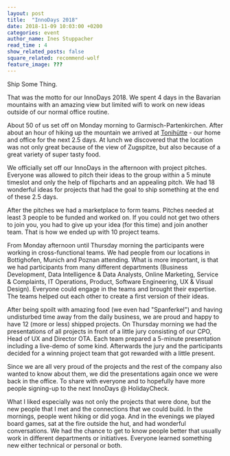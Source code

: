 ```yaml
---
layout: post
title:  "InnoDays 2018"
date: 2018-11-09 10:03:00 +0200
categories: event
author_name: Ines Stuppacher
read_time : 4
show_related_posts: false
square_related: recommend-wolf
feature_image: ???
---
```


Ship Some Thing.  

That was the motto for our InnoDays 2018. We spent 4 days in the Bavarian mountains with an amazing view but limited wifi to work on new ideas outside of our normal office routine. 

About 50 of us set off on Monday morning to Garmisch-Partenkirchen. After about an hour of hiking up the mountain we arrived at [Tonihütte] - our home and office for the next 2.5 days. At lunch we discovered that the location was not only great because of the view of Zugspitze, but also because of a great variety of super tasty food.  

We officially set off our InnoDays in the afternoon with project pitches. Everyone was allowed to pitch their ideas to the group within a 5 minute timeslot and only the help of flipcharts and an appealing pitch. We had 18 wonderful ideas for projects that had the goal to ship something at the end of these 2.5 days. 

After the pitches we had a marketplace to form teams. Pitches needed at least 3 people to be funded and worked on. If you could not get two others to join you, you had to give up your idea (for this time) and join another team. That is how we ended up with 10 project teams. 

 

From Monday afternoon until Thursday morning the participants were working in cross-functional teams. We had people from our locations in Bottighofen, Munich and Poznan attending. What is more important, is that we had participants from many different departments (Business Development, Data Intelligence & Data Analysts, Online Marketing, Service & Complaints, IT Operations, Product, Software Engineering, UX & Visual Design). Everyone could engage in the teams and brought their expertise. The teams helped out each other to create a first version of their ideas.  

 

After being spoilt with amazing food (we even had "Spanferkel") and having undisturbed time away from the daily business, we are proud and happy to have 12 (more or less) shipped projects. On Thursday morning we had the presentations of all projects in front of a little jury consisting of our CPO, Head of UX and Director OTA. Each team prepared a 5-minute presentation including a live-demo of some kind. Afterwards the jury and the participants decided for a winning project team that got rewarded with a little present.  

Since we are all very proud of the projects and the rest of the company also wanted to know about them, we did the presentations again once we were back in the office. To share with everyone and to hopefully have more people signing-up to the next InnoDays @ HolidayCheck. 

 

What I liked especially was not only the projects that were done, but the new people that I met and the connections that we could build. In the mornings, people went hiking or did yoga. And in the evenings we played board games, sat at the fire outside the hut, and had wonderful conversations. We had the chance to get to know people better that usually work in different departments or initiatives. Everyone learned something new either technical or personal or both.  

[Tonihütte]: http://tonihuette.com/